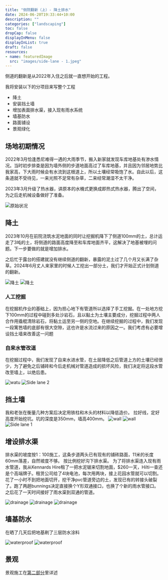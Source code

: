 ```yaml
---
title: "侧院翻新（上）- 降土排水"
date: 2024-06-20T19:33:44+10:00
description: ""
categories: ["landscaping"]
toc: false
dropCap: false
displayInMenu: false
displayInList: true
draft: false 
resources:
- name: featuredImage
  src: "images/side-lane - 1.jpeg"
---
```


侧道的翻新是从2022年入住之后就一直想开始的工程。

我将安装以下的分项目来写整个工程

- 降土
- 安装挡土墙
- 增加表面排水渠，接入现有雨水系统
- 墙基防水
- 路面铺设
- 景观绿化

## 场地初期情况

2022年3月恰逢悉尼难得一遇的大雨季节，搬入新家就发现车库地基处有渗水情况。当时初步排查是因为墙外侧的步道地面高过了车库地基，并且因为邻居地势比我家高，下大雨时候会有水流到这根道上，所以土壤经常吸饱了水。自此以后，这条道就不受待见，一来光照不足常有杂草，二来经常潮湿不太干净。

2023年3月升级了热水器，讲原本的水桶式更换成即热式热水器，腾出了空间，为之后走机械设备做好了准备。

![原始状况](images/side-lane%20-%205.jpeg)

## 降土

2023年10月在前院浇筑水泥地面的同时让挖掘机降下了侧道100mm的土，总计运走了3吨的土，将侧道的路面高度降至和车库地面齐平，这解决了地基被埋的问题。下一步要做的就是增加排水。

之后忙于露台的搭建就没有继续侧道的翻新，暴露的泥土过了几个月又长满了杂草。2024年6月丈人来家里的时候人工挖出一部分土，我们才开始正式计划侧道的翻新。


![降土](images/side-lane%20-%206.jpeg)
![降土](images/side-lane%20-%207.jpeg)



### 人工挖掘

在挖掘机作业的基础上，因为担心地下有管道所以选择了手工挖掘。在一处地方挖下100mm的过程中碰到多处沙岩石，且以黏土为土壤主要成分，挖掘过程中两人合作用撬棍清除岩石，将黏土运至另一侧的空地。在继续挖掘的过程中，我们发现一段篱笆墙的底部有很大空隙，这也许是水流过来的原因之一。我们考虑有必要增设挡土墙来改善这一问题



### 自来水管改道

在挖掘过程中，我们发现了自来水进水管，在土层降低之后管道上方的土壤已经很少，为了避免之后铺砖和今后走机械对管道造成的损坏风险，我们决定将这段水管改至墙上，以绝后患。

![watu](images/watu%20-%201.jpeg)
![Side lane 2](images/side-lane%20-%202.jpeg)

## 挡土墙

我和老张在衡量几种方案后决定用铁柱和木头的材料以降低造价。
拉好线，定好高度开始挖坑。坑的深度是350mm，墙高400mm。
![wall](images/retaining-wall%20-%201.jpeg)
![wall](images/retaining-wall%20-%202.jpeg)
![Side lane 1](images/side-lane%20-%201.jpeg)

## 增设排水渠

排水渠的坡度按1：100施工，这条步道两头已有现有的铺砖路面，11米的长度60mm落差，自然坡度不够。
按比例挖好沟下排水渠。
为了将排水渠连入现有雨水管道，我从Kennards Hire租了一把水泥锯来切割地面，$260一天，Hilti一查还是个高端牌子。租赁公司给了4块电池，每次用两块，接上花园水管就可以切割。
花了一小时不到把地面切开，挖干净pvc管道旁边的土，发现已有的转接头破裂了。跑了两趟bunnings决定直接换个Y形双通接口，也换了个新的雨水管接口。之后花了一天时间接好了雨水渠到双通的管道。


![drainage](images/drainage%20-%201.jpeg)
![drainage](images/drainage%20-%202.jpeg)
![drainage](images/drainage%20-%203.jpeg)

## 墙基防水

在晒了几天后把地基刷了三层防水涂料

![waterproof](images/waterproof%20-%201.jpeg)
![waterproof](images/waterproof%20-%202.jpeg)

## 景观

景观施工在[第二部分](https://diy.rongchenxuan.com/posts/2024-07-side-lane-part-2/)里详述